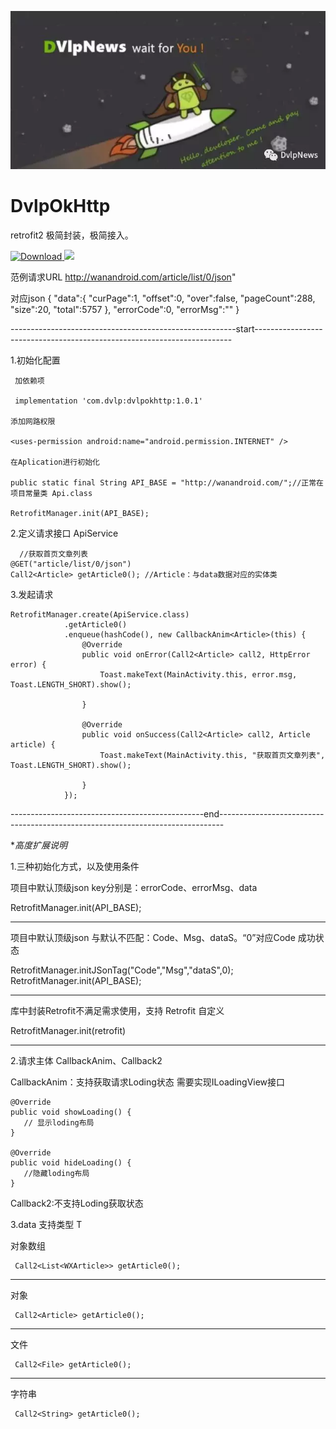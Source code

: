 
![image](https://github.com/dvlp-org/DvlpTinker/blob/master/app/src/main/res/raw/banner.jpg?raw=true)

# DvlpOkHttp


retrofit2 极简封装，极简接入。

[ ![Download](https://api.bintray.com/packages/dvlp-org/MyMoven/dvlpokhttp/images/download.svg?version=1.0.1) ](https://bintray.com/dvlp-org/MyMoven/dvlpokhttp/1.0.1/link)
 [![](https://jitpack.io/v/dvlp-org/DvlpOkHttp.svg)](https://jitpack.io/#dvlp-org/DvlpOkHttp)


 范例请求URL
 http://wanandroid.com/article/list/0/json"
 
 对应json
 {
    "data":{
        "curPage":1,
        "offset":0,
        "over":false,
        "pageCount":288,
        "size":20,
        "total":5757
    },
    "errorCode":0,
    "errorMsg":""
}



 --------------------------------------------------------start------------------------------------------------------------------------
 
1.初始化配置

     加依赖项
 
     implementation 'com.dvlp:dvlpokhttp:1.0.1'
     
    添加网路权限
 
    <uses-permission android:name="android.permission.INTERNET" />

    在Aplication进行初始化

    public static final String API_BASE = "http://wanandroid.com/";//正常在项目常量类 Api.class

    RetrofitManager.init(API_BASE);
    
2.定义请求接口 ApiService
    
      //获取首页文章列表
    @GET("article/list/0/json")
    Call2<Article> getArticle0(); //Article：与data数据对应的实体类
    
 3.发起请求 
   
    RetrofitManager.create(ApiService.class)
                .getArticle0()
                .enqueue(hashCode(), new CallbackAnim<Article>(this) {
                    @Override
                    public void onError(Call2<Article> call2, HttpError error) {
                        Toast.makeText(MainActivity.this, error.msg, Toast.LENGTH_SHORT).show();

                    }

                    @Override
                    public void onSuccess(Call2<Article> call2, Article article) {
                        Toast.makeText(MainActivity.this, "获取首页文章列表", Toast.LENGTH_SHORT).show();

                    }
                });
      
------------------------------------------------end-------------------------------------------------------------------------------




**高度扩展说明*

1.三种初始化方式，以及使用条件

项目中默认顶级json key分别是：errorCode、errorMsg、data

   RetrofitManager.init(API_BASE); 

---
项目中默认顶级json 与默认不匹配：Code、Msg、dataS。“0”对应Code 成功状态

   RetrofitManager.initJSonTag("Code","Msg","dataS",0);
   RetrofitManager.init(API_BASE); 

---
库中封装Retrofit不满足需求使用，支持 Retrofit 自定义

   RetrofitManager.init(retrofit)



---
2.请求主体 CallbackAnim、Callback2

 CallbackAnim：支持获取请求Loding状态
 需要实现ILoadingView接口
 
    @Override
    public void showLoading() {
       // 显示loding布局
    }

    @Override
    public void hideLoading() {
       //隐藏loding布局
    }
    
 Callback2:不支持Loding获取状态           
 
3.data 支持类型 T

  对象数组
  
     Call2<List<WXArticle>> getArticle0();
  
  ---
  对象
  
     Call2<Article> getArticle0();
   
   ---
  文件
  
     Call2<File> getArticle0();
     
   ---  
  字符串
  
     Call2<String> getArticle0();

